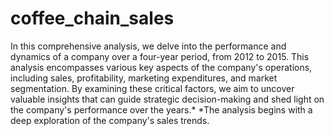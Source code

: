 # coffee_chain_sales
In this comprehensive analysis, we delve into the performance and dynamics of a company over a four-year period, from 2012 to 2015. This analysis encompasses various key aspects of the company's operations, including sales, profitability, marketing expenditures, and market segmentation. By examining these critical factors, we aim to uncover valuable insights that can guide strategic decision-making and shed light on the company's performance over the years.*
*The analysis begins with a deep exploration of the company's sales trends.
